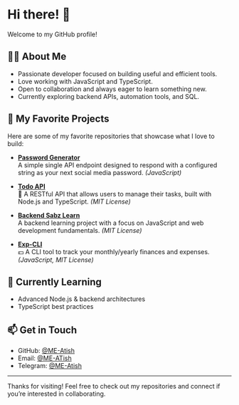 # Hi there! 👋

Welcome to my GitHub profile!

## 👨‍💻 About Me

- Passionate developer focused on building useful and efficient tools.
- Love working with JavaScript and TypeScript.
- Open to collaboration and always eager to learn something new.
- Currently exploring backend APIs, automation tools, and SQL.

## 🚀 My Favorite Projects

Here are some of my favorite repositories that showcase what I love to build:

- [**Password Generator**](https://github.com/ME-Atish/password-Generator)  
  A simple single API endpoint designed to respond with a configured string as your next social media password. *(JavaScript)*

- [**Todo API**](https://github.com/LittleOddBoy/todo-api)  
  📃 A RESTful API that allows users to manage their tasks, built with Node.js and TypeScript. *(MIT License)*

- [**Backend Sabz Learn**](https://github.com/ME-Atish/backend_sabz_learn)  
  A backend learning project with a focus on JavaScript and web development fundamentals. *(MIT License)*

- [**Exp-CLI**](https://github.com/LittleOddBoy/exp-cli)  
  💵 A CLI tool to track your monthly/yearly finances and expenses. *(JavaScript, MIT License)*

## 🌱 Currently Learning

- Advanced Node.js & backend architectures
- TypeScript best practices

## 📫 Get in Touch

- GitHub: [@ME-Atish](https://github.com/ME-Atish)
- Email: [@ME-ATish](meatish2008@gmail.com) <!-- Replace with your real email if you want -->
- Telegram: [@ME-Atish](https://t.me/MEAtish)


---

Thanks for visiting! Feel free to check out my repositories and connect if you’re interested in collaborating.

